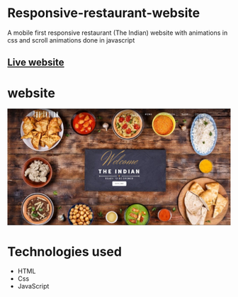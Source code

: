 # Responsive-restaurant-website

A mobile first responsive restaurant (The Indian) website with animations in css and scroll animations done in javascript

## [Live website](https://advith98.github.io/Responsive-restaurant-website/)

# website

![](images\display-image.jpg)

# Technologies used

- HTML
- Css
- JavaScript
